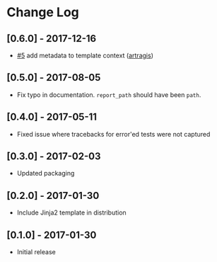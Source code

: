 # Change Log

## [0.6.0] - 2017-12-16
- [#5](https://github.com/mgrijalva/nose2-html-report/pull/5) add metadata to template context ([artragis](https://github.com/artragis))

## [0.5.0] - 2017-08-05
- Fix typo in documentation. `report_path` should have been `path`.

## [0.4.0] - 2017-05-11
- Fixed issue where tracebacks for error'ed tests were not captured

## [0.3.0] - 2017-02-03
- Updated packaging

## [0.2.0] - 2017-01-30
- Include Jinja2 template in distribution

## [0.1.0] - 2017-01-30
- Initial release

